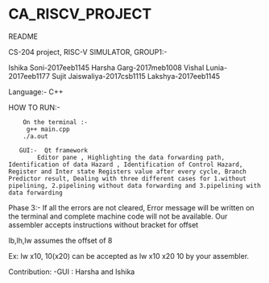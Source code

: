 # CA_RISCV_PROJECT
README

CS-204 project, RISC-V SIMULATOR, GROUP1:-

Ishika Soni-2017eeb1145
Harsha Garg-2017meb1008
Vishal Lunia-2017eeb1177
Sujit Jaiswaliya-2017csb1115
Lakshya-2017eeb1145

Language:- C++


HOW TO RUN:-
        
        On the terminal :-
         g++ main.cpp
        ./a.out
        
       GUI:-  Qt framework
            Editor pane , Highlighting the data forwarding path, Identification of data Hazard , Identification of Control Hazard,     Register and Inter state Registers value after every cycle, Branch Predictor result, Dealing with three different cases for 1.without pipelining, 2.pipelining without data forwarding and 3.pipelining with data forwarding

Phase 3:-
If all the errors are not cleared, Error message will be written on the terminal and complete machine code will not be available.
Our assembler accepts instructions without bracket for offset 

lb,lh,lw assumes the offset of 8

Ex: lw x10, 10(x20) can be accepted as lw x10 x20 10 by your assembler.


Contribution:
-GUI : Harsha and Ishika
